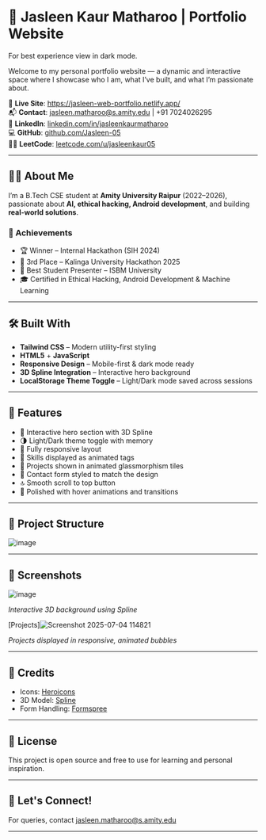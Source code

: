 # 💫 Jasleen Kaur Matharoo | Portfolio Website

For best experience view in dark mode.

Welcome to my personal portfolio website — a dynamic and interactive space where I showcase who I am, what I’ve built, and what I’m passionate about.

🔗 **Live Site**: https://jasleen-web-portfolio.netlify.app/                  
📬 **Contact**: jasleen.matharoo@s.amity.edu | +91 7024026295  
🔗 **LinkedIn**: [linkedin.com/in/jasleenkaurmatharoo](http://www.linkedin.com/in/jasleenkaurmatharoo)  
💻 **GitHub**: [github.com/Jasleen-05](https://github.com/Jasleen-05)  
👩‍💻 **LeetCode**: [leetcode.com/u/jasleenkaur05](https://leetcode.com/u/jasleenkaur05)

---

## 👩‍💻 About Me

I’m a B.Tech CSE student at **Amity University Raipur** (2022–2026), passionate about **AI, ethical hacking, Android development**, and building **real-world solutions**.

### 🌟 Achievements
- 🏆 Winner – Internal Hackathon (SIH 2024)
- 🥉 3rd Place – Kalinga University Hackathon 2025
- 🥇 Best Student Presenter – ISBM University
- 🎓 Certified in Ethical Hacking, Android Development & Machine Learning

---

## 🛠️ Built With

- **Tailwind CSS** – Modern utility-first styling
- **HTML5** + **JavaScript**
- **Responsive Design** – Mobile-first & dark mode ready
- **3D Spline Integration** – Interactive hero background
- **LocalStorage Theme Toggle** – Light/Dark mode saved across sessions

---

## 🚀 Features

- 🎯 Interactive hero section with 3D Spline
- 🌗 Light/Dark theme toggle with memory
- 📱 Fully responsive layout
- 🧠 Skills displayed as animated tags
- 🧩 Projects shown in animated glassmorphism tiles
- 💬 Contact form styled to match the design
- 🔝 Smooth scroll to top button
- 💅 Polished with hover animations and transitions

---

## 📂 Project Structure
![image](https://github.com/user-attachments/assets/89b9f5b1-3145-4e3c-b788-acf3b0313278)


---

## 🧪 Screenshots

![image](https://github.com/user-attachments/assets/aa49bcb0-c563-466b-92b0-c6780084d528)



_Interactive 3D background using Spline_

[Projects]![Screenshot 2025-07-04 114821](https://github.com/user-attachments/assets/fb1b8e31-0f95-4eb2-9aeb-01e1a9eaa5a9)

_Projects displayed in responsive, animated bubbles_

---

## 🙌 Credits

- Icons: [Heroicons](https://heroicons.com)
- 3D Model: [Spline](https://spline.design/)
- Form Handling: [Formspree](https://formspree.io/)

---

## 📌 License

This project is open source and free to use for learning and personal inspiration.

---

## 🤝 Let's Connect!

For queries, contact jasleen.matharoo@s.amity.edu

---
